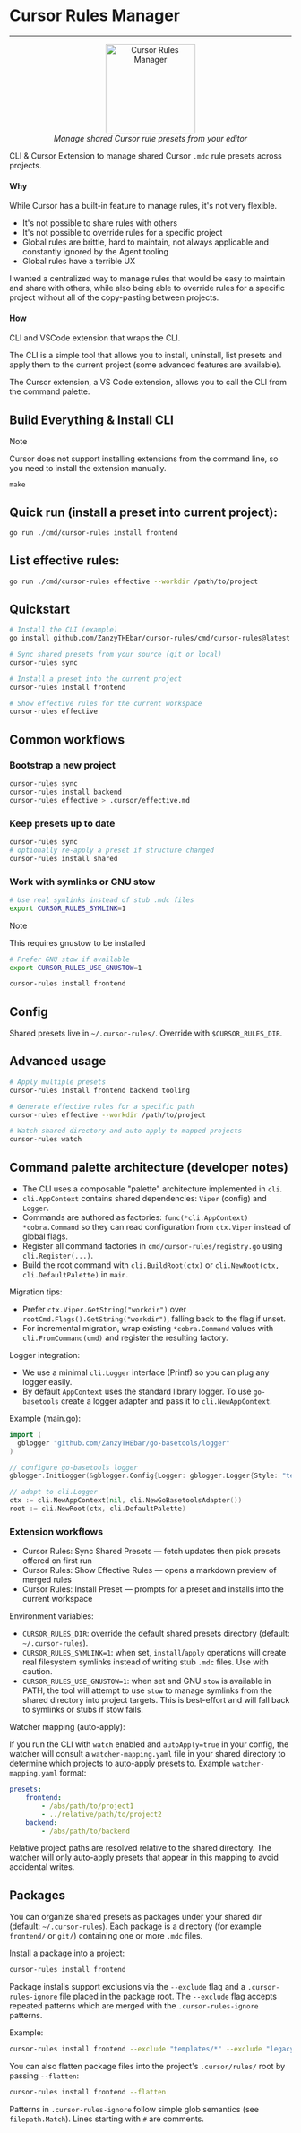 # Cursor Rules Manager

---

<p align="center">
  <img src="extension/assets/icon.webp" alt="Cursor Rules Manager" width="160" height="160" />
  <br/>
  <em>Manage shared Cursor rule presets from your editor</em>
  <br/>
</p>

CLI & Cursor Extension to manage shared Cursor `.mdc` rule presets across projects.

#### Why

While Cursor has a built-in feature to manage rules, it's not very flexible.

- It's not possible to share rules with others
- It's not possible to override rules for a specific project
- Global rules are brittle, hard to maintain, not always applicable and constantly ignored by the Agent tooling
- Global rules have a terrible UX

I wanted a centralized way to manage rules that would be easy to maintain and share with others, while also being able to override rules for a specific project without all of the copy-pasting between projects.

#### How

CLI and VSCode extension that wraps the CLI.

The CLI is a simple tool that allows you to install, uninstall, list presets and apply them to the current project (some advanced features are available).

The Cursor extension, a VS Code extension, allows you to call the CLI from the command palette.

## Build Everything & Install CLI

> [!NOTE]
> Cursor does not support installing extensions from the command line, so you need to install the extension manually.

`make`

## Quick run (install a preset into current project):

```bash
go run ./cmd/cursor-rules install frontend
```

## List effective rules:

```bash
go run ./cmd/cursor-rules effective --workdir /path/to/project
```

## Quickstart

```bash
# Install the CLI (example)
go install github.com/ZanzyTHEbar/cursor-rules/cmd/cursor-rules@latest

# Sync shared presets from your source (git or local)
cursor-rules sync

# Install a preset into the current project
cursor-rules install frontend

# Show effective rules for the current workspace
cursor-rules effective
```

## Common workflows

### Bootstrap a new project

```bash
cursor-rules sync
cursor-rules install backend
cursor-rules effective > .cursor/effective.md
```

### Keep presets up to date

```bash
cursor-rules sync
# optionally re-apply a preset if structure changed
cursor-rules install shared
```

### Work with symlinks or GNU stow

```bash
# Use real symlinks instead of stub .mdc files
export CURSOR_RULES_SYMLINK=1
```

> [!NOTE]
> This requires gnustow to be installed

```bash
# Prefer GNU stow if available
export CURSOR_RULES_USE_GNUSTOW=1

cursor-rules install frontend
```

## Config

Shared presets live in `~/.cursor-rules/`.
Override with `$CURSOR_RULES_DIR`.

## Advanced usage

```bash
# Apply multiple presets
cursor-rules install frontend backend tooling

# Generate effective rules for a specific path
cursor-rules effective --workdir /path/to/project

# Watch shared directory and auto-apply to mapped projects
cursor-rules watch
```

## Command palette architecture (developer notes)

- The CLI uses a composable "palette" architecture implemented in `cli`.
- `cli.AppContext` contains shared dependencies: `Viper` (config) and `Logger`.
- Commands are authored as factories: `func(*cli.AppContext) *cobra.Command` so they can read configuration from `ctx.Viper` instead of global flags.
- Register all command factories in `cmd/cursor-rules/registry.go` using `cli.Register(...)`.
- Build the root command with `cli.BuildRoot(ctx)` or `cli.NewRoot(ctx, cli.DefaultPalette)` in `main`.

Migration tips:

- Prefer `ctx.Viper.GetString("workdir")` over `rootCmd.Flags().GetString("workdir")`, falling back to the flag if unset.
- For incremental migration, wrap existing `*cobra.Command` values with `cli.FromCommand(cmd)` and register the resulting factory.

Logger integration:

- We use a minimal `cli.Logger` interface (Printf) so you can plug any logger easily.
- By default `AppContext` uses the standard library logger. To use `go-basetools` create
  a logger adapter and pass it to `cli.NewAppContext`.

Example (main.go):

```go
import (
  gblogger "github.com/ZanzyTHEbar/go-basetools/logger"
)

// configure go-basetools logger
gblogger.InitLogger(&gblogger.Config{Logger: gblogger.Logger{Style: "text", Level: "info"}})

// adapt to cli.Logger
ctx := cli.NewAppContext(nil, cli.NewGoBasetoolsAdapter())
root := cli.NewRoot(ctx, cli.DefaultPalette)
```


### Extension workflows

- Cursor Rules: Sync Shared Presets — fetch updates then pick presets offered on first run
- Cursor Rules: Show Effective Rules — opens a markdown preview of merged rules
- Cursor Rules: Install Preset — prompts for a preset and installs into the current workspace

Environment variables:

-   `CURSOR_RULES_DIR`: override the default shared presets directory (default: `~/.cursor-rules`).
-   `CURSOR_RULES_SYMLINK=1`: when set, `install`/`apply` operations will create real filesystem symlinks instead of writing stub `.mdc` files. Use with caution.
-   `CURSOR_RULES_USE_GNUSTOW=1`: when set and GNU `stow` is available in PATH, the tool will attempt to use `stow` to manage symlinks from the shared directory into project targets. This is best-effort and will fall back to symlinks or stubs if stow fails.

Watcher mapping (auto-apply):

If you run the CLI with `watch` enabled and `autoApply=true` in your config, the watcher will consult a `watcher-mapping.yaml` file in your shared directory to determine which projects to auto-apply presets to. Example `watcher-mapping.yaml` format:

```yaml
presets:
    frontend:
        - /abs/path/to/project1
        - ../relative/path/to/project2
    backend:
        - /abs/path/to/backend
```

Relative project paths are resolved relative to the shared directory. The watcher will only auto-apply presets that appear in this mapping to avoid accidental writes.

## Packages

You can organize shared presets as packages under your shared dir (default: `~/.cursor-rules`).
Each package is a directory (for example `frontend/` or `git/`) containing one or more `.mdc` files.

Install a package into a project:

```bash
cursor-rules install frontend
```

Package installs support exclusions via the `--exclude` flag and a `.cursor-rules-ignore` file placed in the package root.
The `--exclude` flag accepts repeated patterns which are merged with the `.cursor-rules-ignore` patterns.

Example:

```bash
cursor-rules install frontend --exclude "templates/*" --exclude "legacy.mdc"
```

You can also flatten package files into the project's `.cursor/rules/` root by passing `--flatten`:

```bash
cursor-rules install frontend --flatten
```

Patterns in `.cursor-rules-ignore` follow simple glob semantics (see `filepath.Match`). Lines starting with `#` are comments.
